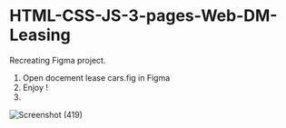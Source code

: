# HTML-CSS-JS-3-pages-Web-DM-Leasing

Recreating Figma project.
1. Open docement lease cars.fig in Figma
2. Enjoy !
3. 
![Screenshot (419)](https://github.com/LesnayaTyan/HTML-CSS-JS-3-pages-Web-DM-Leasing/assets/120256779/6cdcbe14-a85b-4e1f-ba0d-78d718f670cc)
